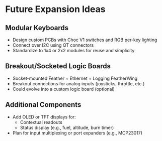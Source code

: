 # Future Expansion Ideas

## Modular Keyboards

- Design custom PCBs with Choc V1 switches and RGB per-key lighting
- Connect over I2C using QT connectors
- Standardize to 1x4 or 2x2 modules for reuse and simplicity

## Breakout/Socketed Logic Boards

- Socket-mounted Feather + Ethernet + Logging FeatherWing
- Breakout connections for analog inputs (joysticks, throttle, etc.)
- Could evolve into a custom logic board (optional)

## Additional Components

- Add OLED or TFT displays for:
  - Contextual readouts
  - Status display (e.g., fuel, altitude, burn timer)
- Plan for input multiplexing or port expanders (e.g., MCP23017)